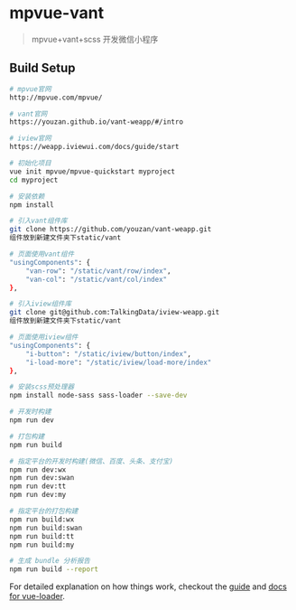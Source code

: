 # mpvue-vant

> mpvue+vant+scss 开发微信小程序

## Build Setup

```bash
# mpvue官网
http://mpvue.com/mpvue/

# vant官网
https://youzan.github.io/vant-weapp/#/intro

# iview官网
https://weapp.iviewui.com/docs/guide/start

# 初始化项目
vue init mpvue/mpvue-quickstart myproject
cd myproject

# 安装依赖
npm install

# 引入vant组件库
git clone https://github.com/youzan/vant-weapp.git
组件放到新建文件夹下static/vant

# 页面使用vant组件
"usingComponents": {
    "van-row": "/static/vant/row/index",
    "van-col": "/static/vant/col/index"
},

# 引入iview组件库
git clone git@github.com:TalkingData/iview-weapp.git
组件放到新建文件夹下static/vant

# 页面使用iview组件
"usingComponents": {
    "i-button": "/static/iview/button/index",
    "i-load-more": "/static/iview/load-more/index"
},

# 安装scss预处理器
npm install node-sass sass-loader --save-dev

# 开发时构建
npm run dev

# 打包构建
npm run build

# 指定平台的开发时构建(微信、百度、头条、支付宝)
npm run dev:wx
npm run dev:swan
npm run dev:tt
npm run dev:my

# 指定平台的打包构建
npm run build:wx
npm run build:swan
npm run build:tt
npm run build:my

# 生成 bundle 分析报告
npm run build --report
```

For detailed explanation on how things work, checkout the [guide](http://vuejs-templates.github.io/webpack/) and [docs for vue-loader](http://vuejs.github.io/vue-loader).
